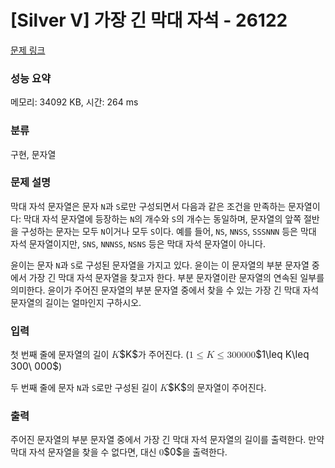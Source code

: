 # [Silver V] 가장 긴 막대 자석 - 26122 

[문제 링크](https://www.acmicpc.net/problem/26122) 

### 성능 요약

메모리: 34092 KB, 시간: 264 ms

### 분류

구현, 문자열

### 문제 설명

<p>막대 자석 문자열은 문자 <code>N</code>과 <code>S</code>로만 구성되면서 다음과 같은 조건을 만족하는 문자열이다: 막대 자석 문자열에 등장하는 <code>N</code>의 개수와 <code>S</code>의 개수는 동일하며, 문자열의 앞쪽 절반을 구성하는 문자는 모두 <code>N</code>이거나 모두 <code>S</code>이다. 예를 들어, <code>NS</code>, <code>NNSS</code>, <code>SSSNNN</code> 등은 막대 자석 문자열이지만, <code>SNS</code>, <code>NNNSS</code>, <code>NSNS</code> 등은 막대 자석 문자열이 아니다.</p>

<p>윤이는 문자 <code>N</code>과 <code>S</code>로 구성된 문자열을 가지고 있다. 윤이는 이 문자열의 부분 문자열 중에서 가장 긴 막대 자석 문자열을 찾고자 한다. 부분 문자열이란 문자열의 연속된 일부를 의미한다. 윤이가 주어진 문자열의 부분 문자열 중에서 찾을 수 있는 가장 긴 막대 자석 문자열의 길이는 얼마인지 구하시오.</p>

### 입력 

 <p>첫 번째 줄에 문자열의 길이 <mjx-container class="MathJax" jax="CHTML" style="font-size: 109%; position: relative;"><mjx-math class="MJX-TEX" aria-hidden="true"><mjx-mi class="mjx-i"><mjx-c class="mjx-c1D43E TEX-I"></mjx-c></mjx-mi></mjx-math><mjx-assistive-mml unselectable="on" display="inline"><math xmlns="http://www.w3.org/1998/Math/MathML"><mi>K</mi></math></mjx-assistive-mml><span aria-hidden="true" class="no-mathjax mjx-copytext">$K$</span></mjx-container>가 주어진다. (<mjx-container class="MathJax" jax="CHTML" style="font-size: 109%; position: relative;"><mjx-math class="MJX-TEX" aria-hidden="true"><mjx-mn class="mjx-n"><mjx-c class="mjx-c31"></mjx-c></mjx-mn><mjx-mo class="mjx-n" space="4"><mjx-c class="mjx-c2264"></mjx-c></mjx-mo><mjx-mi class="mjx-i" space="4"><mjx-c class="mjx-c1D43E TEX-I"></mjx-c></mjx-mi><mjx-mo class="mjx-n" space="4"><mjx-c class="mjx-c2264"></mjx-c></mjx-mo><mjx-mn class="mjx-n" space="4"><mjx-c class="mjx-c33"></mjx-c><mjx-c class="mjx-c30"></mjx-c><mjx-c class="mjx-c30"></mjx-c></mjx-mn><mjx-mtext class="mjx-n"><mjx-c class="mjx-cA0"></mjx-c></mjx-mtext><mjx-mn class="mjx-n"><mjx-c class="mjx-c30"></mjx-c><mjx-c class="mjx-c30"></mjx-c><mjx-c class="mjx-c30"></mjx-c></mjx-mn></mjx-math><mjx-assistive-mml unselectable="on" display="inline"><math xmlns="http://www.w3.org/1998/Math/MathML"><mn>1</mn><mo>≤</mo><mi>K</mi><mo>≤</mo><mn>300</mn><mtext> </mtext><mn>000</mn></math></mjx-assistive-mml><span aria-hidden="true" class="no-mathjax mjx-copytext">$1\leq K\leq 300\ 000$</span></mjx-container>)</p>

<p>두 번째 줄에 문자 <code>N</code>과 <code>S</code>로만 구성된 길이 <mjx-container class="MathJax" jax="CHTML" style="font-size: 109%; position: relative;"><mjx-math class="MJX-TEX" aria-hidden="true"><mjx-mi class="mjx-i"><mjx-c class="mjx-c1D43E TEX-I"></mjx-c></mjx-mi></mjx-math><mjx-assistive-mml unselectable="on" display="inline"><math xmlns="http://www.w3.org/1998/Math/MathML"><mi>K</mi></math></mjx-assistive-mml><span aria-hidden="true" class="no-mathjax mjx-copytext">$K$</span></mjx-container>의 문자열이 주어진다.</p>

### 출력 

 <p>주어진 문자열의 부분 문자열 중에서 가장 긴 막대 자석 문자열의 길이를 출력한다. 만약 막대 자석 문자열을 찾을 수 없다면, 대신 <mjx-container class="MathJax" jax="CHTML" style="font-size: 109%; position: relative;"><mjx-math class="MJX-TEX" aria-hidden="true"><mjx-mn class="mjx-n"><mjx-c class="mjx-c30"></mjx-c></mjx-mn></mjx-math><mjx-assistive-mml unselectable="on" display="inline"><math xmlns="http://www.w3.org/1998/Math/MathML"><mn>0</mn></math></mjx-assistive-mml><span aria-hidden="true" class="no-mathjax mjx-copytext">$0$</span></mjx-container>을 출력한다.</p>

